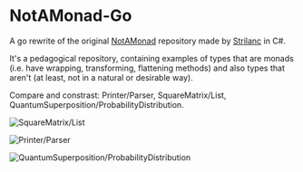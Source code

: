 NotAMonad-Go
============

A go rewrite of the original
[NotAMonad](https://github.com/Strilanc/NotAMonad) repository made by
[Strilanc](https://github.com/Strilanc) in C#.

It's a pedagogical repository, containing examples of types that are
monads (i.e. have wrapping, transforming, flattening methods) and also
types that aren't (at least, not in a natural or desirable way).

Compare and constrast: Printer/Parser, SquareMatrix/List,
QuantumSuperposition/ProbabilityDistribution.

![SquareMatrix/List](http://i.imgur.com/RD881RY.png)

![Printer/Parser](http://i.imgur.com/1d9XkY3.png)

![QuantumSuperposition/ProbabilityDistribution](http://i.imgur.com/pwGQC0P.png)
